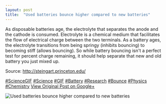```yaml
---
layout: post
title:  "Used batteries bounce higher compared to new batteries"
---
```


As disposable batteries age, the electrolyte that separates the anode and the cathode is consumed. Electrolyte is a chemical medium that facilitates the flow of electrical charge between the two terminals. As a battery ages, the electrolyte transitions from being springy (inhibits bouncing) to becoming stiff (allows bouncing). So while battery bouncing isn't a perfect test for percent charge remaining, it should help separate that new and old battery you just mixed up.  
  
Source: <http://steingart.princeton.edu/>  
  
[#ScienceGIF](https://plus.google.com/s/%23ScienceGIF/posts) [#Science](https://plus.google.com/s/%23Science/posts) [#GIF](https://plus.google.com/s/%23GIF/posts) [#Battery](https://plus.google.com/s/%23Battery/posts) [#Research](https://plus.google.com/s/%23Research/posts) [#Bounce](https://plus.google.com/s/%23Bounce/posts) [#Physics](https://plus.google.com/s/%23Physics/posts) [#Chemistry](https://plus.google.com/s/%23Chemistry/posts)
[View Original Post on Google+](https://plus.google.com/+ColinSullender/posts/gevU6aFnLeG)

![Used batteries bounce higher compared to new batteries](/assets/img/2015-06-06-Used-batteries-bounce-higher-compared-to-new-batteries.gif)
